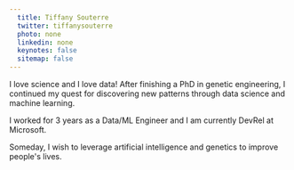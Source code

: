 ```yaml
---
  title: Tiffany Souterre
  twitter: tiffanysouterre
  photo: none
  linkedin: none
  keynotes: false
  sitemap: false
---
```

I love science and I love data! After finishing a PhD in genetic engineering, I continued my quest for discovering new patterns through data science and machine learning. 

I worked for 3 years as a Data/ML Engineer and I am currently DevRel at Microsoft.

Someday, I wish to leverage artificial intelligence and genetics to improve people's lives.